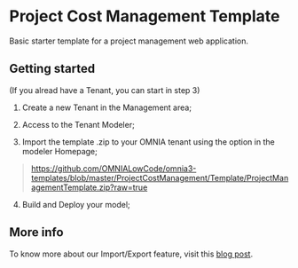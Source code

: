 # Project Cost Management Template

Basic starter template for a project management web application.


## Getting started

(If you alread have a Tenant, you can start in step 3)

 1. Create a new Tenant in the Management area;
 
 2. Access to the Tenant Modeler;
 
 3. Import the template .zip to your OMNIA tenant using the option in the modeler Homepage;
 
 > https://github.com/OMNIALowCode/omnia3-templates/blob/master/ProjectCostManagement/Template/ProjectManagementTemplate.zip?raw=true

 4. Build and Deploy your model;

## More info

To know more about our Import/Export feature, visit this [blog post](https://omnialowcode.com/blog/templates-from-micro-to-macro/).
